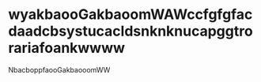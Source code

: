 # wyakbaooGakbaoomWAWccfgfgfacdaadcbsystucacldsnknknucapggtrorariafoankwwww
NbacboppfaooGakbaooomWW

